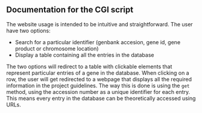 ## Documentation for the CGI script

The website usage is intended to be intuitive and straightforward. The user have two options:
* Search for a particular identifier (genbank accesion, gene id, gene product or chromosome location)
* Display a table containing all the entries in the database

The two options will redirect to a table with clickable elements that represent particular entries of a gene in the database. When clicking on a row, the user will get redirected to a webpage that displays all the required information in the project guidelines. The way this is done is using the ```get``` method, using the accession number as a unique identifier for each entry. This means every entry in the database can be theoretically accessed using URLs.
